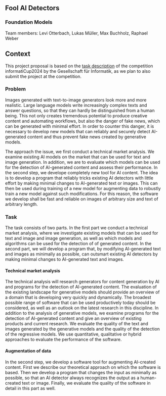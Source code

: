 ## Fool AI Detectors
### Foundation Models

Team members: Levi Otterbach, Lukas Müller, Max Buchholz, Raphael Weber

## Context
This project proposal is based on the [task description](https://github.com/informatiCup/informatiCup2024/blob/main/informatiCup%202024%20-%20Fool%20AI%20Detectors.pdf) of the competition informatiCup2024 by the Gesellschaft für Informatik, as we plan to also submit the project at the competition.

### Problem
Images generated with text-to-image generators look more and more realistic. Large language models write increasingly complex texts and answer questions, so that they can hardly be distinguished from a human being. This not only creates tremendous potential to produce creative content and automating workflows, but also the danger of fake news, which can be generated with minimal effort. In order to counter this danger, it is necessary to develop new models that can reliably and securely detect AI-generated content and thus prevent fake news created by generative models.

The approach the issue, we first conduct a technical market analysis. We examine existing AI models on the market that can be used for text and image generation. In addition, we are to evaluate which models can be used for the detection of AI-generated content and assess their performance. In the second step, we develope completely new tool for AI content. The idea is to develop a program that reliably tricks existing AI detectors with little effort by making minimal changes to AI-generated text or images. This can then be used during training of a new model for augmenting data to robustly train a new model against such modifications. For this reason, the software we develop shall be fast and reliable on images of arbitrary size and text of arbitrary length.

### Task
The task consists of two parts. In the first part we conduct a technical market analysis, where we investigate existing models that can be used for text and image and image generation, as well as which models and algorithms can be used for the detection of of generated content. In the second part, we will develop a program that, by modifying AI-generated text and images as minimally as possible, can outsmart existing AI detectors by making minimal changes to AI-generated text and images.

#### Technical market analysis
The technical analysis will research generators for content generation by AI and programs for the detection of AI-generated content. The evaluation of the existing landscape for generative models should provide an overview of a domain that is developing very quickly and dynamically. The broadest possible range of software that can be used productively today should be considered, as well as an outlook on the latest research in this discipline. In addition to the analysis of generative models, we examine programs for the detection of AI-generated content and give an overview of existing products and current research. We evaluate the quality of the text and images generated by the generative models and the quality of the detection of the regressive models. We use quantitative, qualitative or hybrid approaches to evaluate the performance of the software.

#### Augmentation of data
In the second step, we develop a software tool for augmenting AI-created content. First we describe our theoretical approach on which the software is based. Then we develop a program that changes the input as minimally as possible, so that an AI detector always recognizes the output as a human-created text or image. Finally, we evaluate the quality of the software in detail in this part as well.

